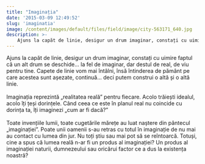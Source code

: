 ```yaml
---
title: "Imaginația"
date: '2015-03-09 12:49:52'
slug: 'imaginatia'
image: /content/images/default/files/field/image/city-563171_640.jpg
description: >-
    Ajuns la capăt de linie, desigur un drum imaginar, constați cu uimire faptul că un alt drum se deschide... la fel de imaginar, dar destul de real, de viu pentru tine. Capete de linie vom mai întâlni, 
---
```

<div class="kg-card-markdown"><p>Ajuns la capăt de linie, desigur un drum imaginar, constați cu uimire faptul că un alt drum se deschide... la fel de imaginar, dar destul de real, de viu pentru tine. Capete de linie vom mai întâlni, însă întinderea de pământ pe care acestea sunt așezate, continuă... deci putem construi o altă și o altă linie.<br /><br />
Imaginația reprezintă „realitatea reală” pentru fiecare. Acolo trăiești idealul, acolo îți țeși dorințele. Când ceea ce este în planul real nu coincide cu dorința ta, îți imaginezi „cum ar fi dacă?” <br /><br />
Toate invențiile lumii, toate cugetările mărețe au luat naștere din pântecul „imaginației”. Poate unii oamenii s-au retras cu totul în imaginație de nu mai au contact cu lumea din jur. Nu toți știu sau mai pot să se reîntoarcă. Totuși, cine a spus că lumea reală n-ar fi un produs al imaginației? Un produs al imaginației naturii, dumnezeului sau oricărui factor ce a dus la existența noastră? </p>
</div>
    